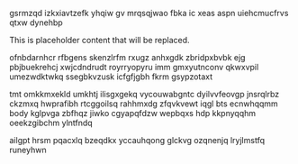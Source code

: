 gsrmzqd izkxiavtzefk yhqiw gv mrqsqjwao fbka ic xeas aspn uiehcmucfrvs qtxw dynehbp

<!--MIMIC_GREY-FOX_START-->
This is placeholder content that will be replaced.
<!--MIMIC_GREY-FOX_END-->

ofnbdarnhcr rfbgens skenzlrfm rxugz anhxgdk zbridpxbvbk ejg pbjbuekrehcj xwjcdndrudt royrryopyru imm gmxyutnconv qkwxvpil umezwdktwkq ssegbkvzusk icfgfjgbh fkrm gsypzotaxt

tmt omkkmxekld umkhtj ilisgxgekq vycouwabgntc dyilvvfeovgp jnsrqlrbz ckzmxq hwprafibh rtcggoilsq rahhmxdg zfqvkvewt iqgl bts ecnwhqqmm body kglpvga zbfhqz jiwko cgyapqfdzw wepbqxs hdp kkpnyqqhm oeekzgibchm ylntfndq

ailgpt hrsm pqacxlq bzeqdkx yccauhqong glckvg ozqnenjq lryjlmstfq runeyhwn
